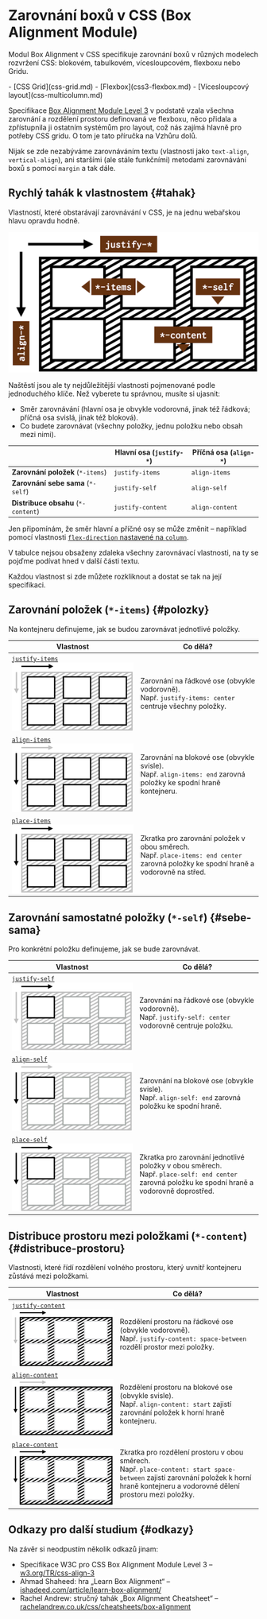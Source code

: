# Zarovnání boxů v CSS (Box Alignment Module)

Modul Box Alignment v CSS specifikuje zarovnání boxů v různých modelech rozvržení CSS: blokovém, tabulkovém, vícesloupcovém, flexboxu nebo Gridu.

<div class="related web-only" markdown="1">
- [CSS Grid](css-grid.md)
- [Flexbox](css3-flexbox.md)
- [Vícesloupcový layout](css-multicolumn.md)
</div>

Specifikace [Box Alignment Module Level 3](https://www.w3.org/TR/css-align-3/) v podstatě vzala všechna zarovnání a rozdělení prostoru definovaná ve flexboxu, něco přidala a zpřístupnila ji ostatním systémům pro layout, což nás zajímá hlavně pro potřeby CSS gridu. O tom je tato příručka na Vzhůru dolů.

<!-- AdSnippet -->

Nijak se zde nezabýváme zarovnáváním textu (vlastnosti jako `text-align`, `vertical-align`), ani staršími (ale stále funkčními) metodami zarovnávání boxů s pomocí `margin` a tak dále.

## Rychlý tahák k vlastnostem {#tahak}

Vlastností, které obstarávají zarovnávání v CSS, je na jednu webařskou hlavu opravdu hodně.

![Tahák k CSS Box Alignment](../dist/images/original/vdlayout/css-box-alignment-tahak.png)

Naštěstí jsou ale ty nejdůležitější vlastnosti pojmenované podle jednoduchého klíče. Než vyberete tu správnou, musíte si ujasnit:

- Směr zarovnávání (hlavní osa je obvykle vodorovná, jinak též řádková; příčná osa svislá, jinak též bloková).
- Co budete zarovnávat (všechny položky, jednu položku nebo obsah mezi nimi).

<div class="rwd-scrollable f-6"  markdown="1">

|                                     | **Hlavní osa** (`justify-*`) | **Příčná osa** (`align-*`) |
|-------------------------------------|------------------------------|----------------------------|
| **Zarovnání položek** (`*-items`)   |  `justify-items`     | `align-items`     |
| **Zarovnání sebe sama** (`*-self`)  |  `justify-self`      | `align-self`      |
| **Distribuce obsahu** (`*-content`) |  `justify-content`   | `align-content`   |

</div>

Jen připomínám, že směr hlavní a příčné osy se může změnit – například pomocí vlastnosti [`flex-direction` nastavené na `column`](css3-flexbox-kontejner.md).

V tabulce nejsou obsaženy zdaleka všechny zarovnávací vlastnosti, na ty se pojďme podívat hned v další části textu.

Každou vlastnost si zde můžete rozkliknout a dostat se tak na její specifikaci.

## Zarovnání položek (`*-items`) {#polozky}

Na kontejneru definujeme, jak se budou zarovnávat jednotlivé položky.

<div class="rwd-scrollable f-6" markdown="1">

| Vlastnost                               | Co dělá?  |
|-----------------------------------------|-----------|
| [`justify-items`](css-justify-items.md) <br> [![Vlastnost justify-items](../dist/images/small/vdlayout/css-justify-items-schema.png)](css-justify-items.md) | Zarovnání na řádkové ose (obvykle vodorovně). <br> Např. `justify-items: center` centruje všechny položky. |
| [`align-items`](css-align-items.md) <br> [![Vlastnost align-items](../dist/images/small/vdlayout/css-align-items-schema.png)](css-align-items.md)     | Zarovnání na blokové ose (obvykle svisle). <br> Např. `align-items: end` zarovná položky ke spodní hraně kontejneru. |
| [`place-items`](css-place-items.md) <br> [![Vlastnost place-items](../dist/images/small/vdlayout/css-place-items-schema.png)](css-place-items.md)     | Zkratka pro zarovnání položek v obou směrech. <br> Např. `place-items: end center` zarovná položky ke spodní hraně a vodorovně na střed. |

</div>

## Zarovnání samostatné položky (`*-self`) {#sebe-sama}

Pro konkrétní položku definujeme, jak se bude zarovnávat.

<div class="rwd-scrollable f-6" markdown="1">

| Vlastnost                               | Co dělá?  |
|-----------------------------------------|-----------|
| [`justify-self`](css-justify-self.md) <br> [![Vlastnost justify-self](../dist/images/small/vdlayout/css-justify-self-schema.png)](css-justify-self.md)   | Zarovnání na řádkové ose (obvykle vodorovně). <br> Např. `justify-self: center` vodorovně centruje položku. |
| [`align-self`](css-align-self.md) <br> [![Vlastnost align-self](../dist/images/small/vdlayout/css-align-self-schema.png?2)](css-align-self.md)   | Zarovnání na blokové ose (obvykle svisle). <br> Např. `align-self: end` zarovná položku ke spodní hraně. |
| [`place-self`](css-place-self.md)  <br> [![Vlastnost place-self](../dist/images/small/vdlayout/css-place-self-schema.png)](css-place-self.md)  | Zkratka pro zarovnání jednotlivé položky v obou směrech. <br> Např. `place-self: end center` zarovná položku ke spodní hraně a vodorovně doprostřed. |

</div>

## Distribuce prostoru mezi položkami (`*-content`) {#distribuce-prostoru}

Vlastnosti, které řídí rozdělení volného prostoru, který uvnitř kontejneru zůstává mezi položkami.

<div class="rwd-scrollable f-6" markdown="1">

| Vlastnost                               | Co dělá?  |
|-----------------------------------------|-----------|
| [`justify-content`](css-justify-content.md) <br> [![Vlastnost justify-content](../dist/images/small/vdlayout/css-justify-content-schema.png)](css-justify-content.md) | Rozdělení prostoru na řádkové ose (obvykle vodorovně). <br> Např. `justify-content: space-between` rozdělí prostor mezi položky. |
| [`align-content`](css-align-content.md) <br> [![Vlastnost align-content](../dist/images/small/vdlayout/css-align-content-schema.png)](css-align-content.md) | Rozdělení prostoru na blokové ose (obvykle svisle). <br> Např. `align-content: start` zajistí zarovnání položek k horní hraně kontejneru. |
| [`place-content`](css-place-content.md) <br> [![Vlastnost place-content](../dist/images/small/vdlayout/css-place-content-schema.png)](css-place-content.md) | Zkratka pro rozdělení prostoru v obou směrech. <br> Např. `place-content: start space-between` zajistí zarovnání položek k horní hraně kontejneru a vodorovné dělení prostoru mezi položky. |

</div>

<div class="web-only" markdown="1">

## Odkazy pro další studium {#odkazy}

Na závěr si neodpustím několik odkazů jinam:

- Specifikace W3C pro CSS Box Alignment Module Level 3 – [w3.org/TR/css-align-3](https://www.w3.org/TR/css-align-3/)
- Ahmad Shaheed: hra „Learn Box Alignment“ – [ishadeed.com/article/learn-box-alignment/](https://ishadeed.com/article/learn-box-alignment/)
- Rachel Andrew: stručný tahák „Box Alignment Cheatsheet“ – [rachelandrew.co.uk/css/cheatsheets/box-alignment](https://rachelandrew.co.uk/css/cheatsheets/box-alignment)

</div>

<!-- AdSnippet -->

<!--  

## A co teorie? {#teorie}

V této části se pokouším být co nejvíce praktický. Poskytnout snadno použitelný rozcestník pro použití vlastností CSS Box Alignment. Cíleně jsem vám ale zamlčel teoretickou část, která je důležitá pro pochopení problematiky zarovnání v CSS. 

Pro pochopení zarovnání layoutu v CSS byste totiž ideálně měli znát:

- Pojmy jako je kontejner, položka, „fallback alignment“ a další.
- Všechny možné typy zarovnání.
- Problematiku podporu v prohlížečích.
- Odkazy pro další studium.

Tohle všechno jsem schoval [do teorie kolem CSS Box Alignment](css-box-alignment-teorie.md).

-->
